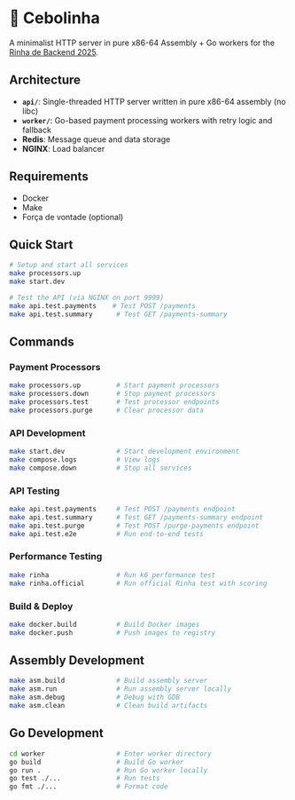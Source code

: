 # 🧅 Cebolinha

A minimalist HTTP server in pure x86-64 Assembly + Go workers for the [Rinha de Backend 2025](https://github.com/zanfranceschi/rinha-de-backend-2025).

## Architecture

- **`api/`**: Single-threaded HTTP server written in pure x86-64 assembly (no libc)
- **`worker/`**: Go-based payment processing workers with retry logic and fallback
- **Redis**: Message queue and data storage
- **NGINX**: Load balancer

## Requirements

- Docker
- Make
- Força de vontade (optional)

## Quick Start

```bash
# Setup and start all services
make processors.up
make start.dev

# Test the API (via NGINX on port 9999)
make api.test.payments    # Test POST /payments
make api.test.summary      # Test GET /payments-summary
```

## Commands

### Payment Processors
```bash
make processors.up         # Start payment processors
make processors.down       # Stop payment processors
make processors.test       # Test processor endpoints
make processors.purge      # Clear processor data
```

### API Development
```bash
make start.dev             # Start development environment
make compose.logs          # View logs
make compose.down          # Stop all services
```

### API Testing
```bash
make api.test.payments     # Test POST /payments endpoint
make api.test.summary      # Test GET /payments-summary endpoint
make api.test.purge        # Test POST /purge-payments endpoint
make api.test.e2e          # Run end-to-end tests
```

### Performance Testing
```bash
make rinha                 # Run k6 performance test
make rinha.official        # Run official Rinha test with scoring
```

### Build & Deploy
```bash
make docker.build          # Build Docker images
make docker.push           # Push images to registry
```

## Assembly Development

```bash
make asm.build             # Build assembly server
make asm.run               # Run assembly server locally
make asm.debug             # Debug with GDB
make asm.clean             # Clean build artifacts
```

## Go Development

```bash
cd worker                  # Enter worker directory
go build                   # Build Go worker
go run .                   # Run Go worker locally
go test ./...              # Run tests
go fmt ./...               # Format code
```
